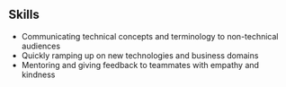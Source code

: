 ## Skills

- Communicating technical concepts and terminology to non-technical audiences
- Quickly ramping up on new technologies and business domains
- Mentoring and giving feedback to teammates with empathy and kindness
